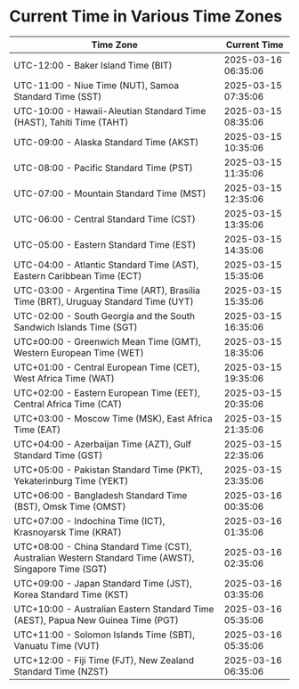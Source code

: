 # Current Time in Various Time Zones

| Time Zone | Current Time |
|-----------|--------------|
| UTC-12:00 - Baker Island Time (BIT) | 2025-03-16 06:35:06 |
| UTC-11:00 - Niue Time (NUT), Samoa Standard Time (SST) | 2025-03-15 07:35:06 |
| UTC-10:00 - Hawaii-Aleutian Standard Time (HAST), Tahiti Time (TAHT) | 2025-03-15 08:35:06 |
| UTC-09:00 - Alaska Standard Time (AKST) | 2025-03-15 10:35:06 |
| UTC-08:00 - Pacific Standard Time (PST) | 2025-03-15 11:35:06 |
| UTC-07:00 - Mountain Standard Time (MST) | 2025-03-15 12:35:06 |
| UTC-06:00 - Central Standard Time (CST) | 2025-03-15 13:35:06 |
| UTC-05:00 - Eastern Standard Time (EST) | 2025-03-15 14:35:06 |
| UTC-04:00 - Atlantic Standard Time (AST), Eastern Caribbean Time (ECT) | 2025-03-15 15:35:06 |
| UTC-03:00 - Argentina Time (ART), Brasília Time (BRT), Uruguay Standard Time (UYT) | 2025-03-15 15:35:06 |
| UTC-02:00 - South Georgia and the South Sandwich Islands Time (SGT) | 2025-03-15 16:35:06 |
| UTC±00:00 - Greenwich Mean Time (GMT), Western European Time (WET) | 2025-03-15 18:35:06 |
| UTC+01:00 - Central European Time (CET), West Africa Time (WAT) | 2025-03-15 19:35:06 |
| UTC+02:00 - Eastern European Time (EET), Central Africa Time (CAT) | 2025-03-15 20:35:06 |
| UTC+03:00 - Moscow Time (MSK), East Africa Time (EAT) | 2025-03-15 21:35:06 |
| UTC+04:00 - Azerbaijan Time (AZT), Gulf Standard Time (GST) | 2025-03-15 22:35:06 |
| UTC+05:00 - Pakistan Standard Time (PKT), Yekaterinburg Time (YEKT) | 2025-03-15 23:35:06 |
| UTC+06:00 - Bangladesh Standard Time (BST), Omsk Time (OMST) | 2025-03-16 00:35:06 |
| UTC+07:00 - Indochina Time (ICT), Krasnoyarsk Time (KRAT) | 2025-03-16 01:35:06 |
| UTC+08:00 - China Standard Time (CST), Australian Western Standard Time (AWST), Singapore Time (SGT) | 2025-03-16 02:35:06 |
| UTC+09:00 - Japan Standard Time (JST), Korea Standard Time (KST) | 2025-03-16 03:35:06 |
| UTC+10:00 - Australian Eastern Standard Time (AEST), Papua New Guinea Time (PGT) | 2025-03-16 05:35:06 |
| UTC+11:00 - Solomon Islands Time (SBT), Vanuatu Time (VUT) | 2025-03-16 05:35:06 |
| UTC+12:00 - Fiji Time (FJT), New Zealand Standard Time (NZST) | 2025-03-16 06:35:06 |
